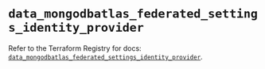 # `data_mongodbatlas_federated_settings_identity_provider`

Refer to the Terraform Registry for docs: [`data_mongodbatlas_federated_settings_identity_provider`](https://registry.terraform.io/providers/mongodb/mongodbatlas/1.21.4/docs/data-sources/federated_settings_identity_provider).
